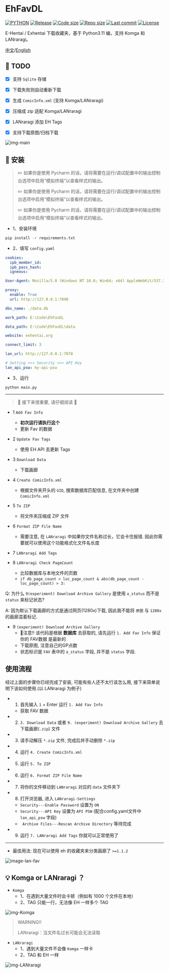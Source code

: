 # EhFavDL

[![PYTHON](https://img.shields.io/badge/Python-3.9-orange.svg)](https://www.python.org/)
[![Release](https://img.shields.io/github/v/release/eezd/EhFavDL)](https://github.com/eezd/EhFavDL/releases)
[![Code size](https://img.shields.io/github/languages/code-size/eezd/EhFavDL?color=blueviolet)](https://github.com/eezd/EhFavDL)
[![Repo size](https://img.shields.io/github/repo-size/eezd/EhFavDL?color=eb56fd)](https://github.com/eezd/EhFavDL)
[![Last commit](https://img.shields.io/github/last-commit/eezd/EhFavDL/main)](https://github.com/eezd/EhFavDL/commits/main)
[![License](https://img.shields.io/badge/license-MIT-yellowgreen.svg)](LICENSE)

E-Hentai / Exhentai 下载收藏夹，基于 Python3.11 编，支持 Komga 和 LANraragi。

[中文](README.md)/[English](README-EN.md)



## 📌 TODO

- [x] 支持 `Sqlite` 存储
- [x] 下载失败则自动重新下载
- [x] 生成 `ComicInfo.xml` (支持 Komga/LANraragi)
- [x] 压缩成 zip 适配 Komga/LANraragi
- [x] LANraragi 添加 EH Tags
- [x] 支持下载原图/归档下载



![img-main](img-main.png)



## 🔨 安装

> ✏️ 如果你是使用 Pycharm 的话，请将需要在运行/调试配置中的输出控制台选项中启用“模拟终端”以查看样式的输出。
>
> ✏️ 如果你是使用 Pycharm 的话，请将需要在运行/调试配置中的输出控制台选项中启用“模拟终端”以查看样式的输出。
>
> ✏️ 如果你是使用 Pycharm 的话，请将需要在运行/调试配置中的输出控制台选项中启用“模拟终端”以查看样式的输出。



- 1、安装环境

```bash
pip install -r requirements.txt
```



- 2、填写 `config.yaml`

```yaml
cookies:
  ipb_member_id: 
  ipb_pass_hash: 
  igneous: 

User-Agent: Mozilla/5.0 (Windows NT 10.0; Win64; x64) AppleWebKit/537.36 (KHTML, like Gecko) Chrome/112.0.0.0 Safari/537.36

proxy:
  enable: True
  url: http://127.0.0.1:7890

dbs_name: ./data.db

work_path: E:\Code\EhFavDL

data_path: E:\Code\EhFavDL\data

website: exhentai.org

connect_limit: 3

lan_url: http://127.0.0.1:7070

# Setting >>> Security >>> API Key
lan_api_psw: my-api-psw
```



- 3、运行

```shell
python main.py
```



****



> 🔧 接下来很重要, 请仔细阅读 🔧

- 1 `Add Fav Info`
    - **初次运行请执行这个**
    - 更新 Fav 的数据

- 2 `Update Fav Tags`
    - 使用 EH API 去更新 Tags

- 3 `Download Data`
    - 下载画廊

- 4 `Create ComicInfo.xml`
    - 根据文件夹开头的 `GID`, 搜索数据库匹配信息, 在文件夹中创建 `ComicInfo.xml`

- 5 `To ZIP`
    - 将文件夹压缩成 ZIP 文件

- 6 `Format ZIP File Name`
    - 需要注意, 在 `LANraragi` 中如果你文件名称过长，它会卡住报错. 因此你需要就可以使用这个功能格式化文件名长度

- 7 `LANraragi Add Tags`

- 8 `LANraragi Check PageCount`
    - 比较数据库与本地文件的页数
    - `if db_page_count > loc_page_count & abs(db_page_count - loc_page_count) > 3:`

Q: 为什么 `9(experiment) Download Archive Gallery` 是使用 `a_status` 而不是 `status` 来标记状态?

A: 因为默认下载画廊的方式是通过网页(1280x)下载, 因此我不能将 `原图` 与 `1280x` 的画廊混着标记.

- 9 `(experiment) Download Archive Gallery`
    - 🏁注意!! 该代码是根据 **数据库** 去获取的, 请先运行 `1. Add Fav Info` 保证你的 FAV数据 是最新的
    - 下载原图, 注意自己的GP点数
    - 状态标识是 `FAV` 表中的 `a_status` 字段, 并不是 `status` 字段.



## 使用流程

经过上面的步骤你已经完成了安装, 可能有些人还不太行该怎么用, 接下来简单说明下该如何使用.(以 LANraragi 为例子)

- 1) 首先输入 `1` + Enter 运行 `1. Add Fav Info`
  - 获取 FAV 数据
- 2) `3. Download Data` 或者 `9. (experiment) Download Archive Gallery` 去下载画廊(`.zip`) 文件
- 3) 请手动解压 `*.zip` 文件, 完成后并手动删除 `*.zip`
- 4) 运行 `4. Create ComicInfo.xml`
- 5) 运行 `5. To ZIP`
- 6) 运行 `6. Format ZIP File Name`
- 7) 将你的文件移动到 `LANraragi` 对应的 `data` 文件夹下
- 8) 打开浏览器, 进入 `LANraragi-Settings`
    - `Security---Enable Password` 设置为 `ON`
    - `Security---API Key` 设置为 `API PSW` (配合config.yaml文件中 `lan_api_psw` 字段)
    - ` Archive Files---Rescan Archive Directory` 等待完成
- 9) 运行 `7. LANraragi Add Tags` 你就可以正常使用了



****



- 最佳用法: 现在可以使用 eh 的收藏夹来分类画廊了 `>=1.1.2`

![image-lan-fav](.\image-lan-fav.png)



## 💡 Komga or LANraragi ？

- `Komga`
    - 1、在遇到大量文件时会卡顿（例如有 1000 个文件在本地）
    - 2、TAG 只能一行，无法像 EH 一样多个 TAG

![img-Komga](img-Komga.png)

> WARNING!!
>
> LANraragi：当文件名过长可能会无法读取

- `LANraragi`
    - 1、遇到大量文件不会像 `Komga` 一样卡
    - 2、TAG 和 EH 一样

![img-LANraragi](img-LANraragi.png)
